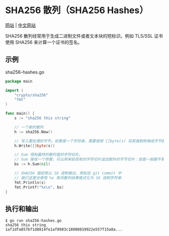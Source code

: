 # SHA256 散列（SHA256 Hashes）

[网站](https://gobyexample.com/sha256-hashes) | [中文网站](https://gobyexample-cn.github.io/sha256-hashes)

SHA256 散列经常用于生成二进制文件或者文本块的短标识。例如 TLS/SSL 证书使用 SHA256 来计算一个证书的签名。

## 示例

sha256-hashes.go

```go
package main

import (
	"crypto/sha256"
	"fmt"
)

func main() {
	s := "sha256 this string"

	// 一个新的散列
	h := sha256.New()

	// 写入要处理的字节。如果是一个字符串，需要使用 []byte(s) 将其强制转换成字节数组
	h.Write([]byte(s))

	// Sum 得到最终的散列值的字符切片。
	// Sum 接收一个参数，可以用来给现有的字符切片追加额外的字节切片：但是一般都不需要这样做
	bs := h.Sum(nil)

	// SHA256 值经常以 16 进制输出，例如在 git commit 中
	// 我们这里也使用 %x 来将散列结果格式化为 16 进制字符串
	fmt.Println(s)
	fmt.Printf("%x\n", bs)
}
```

## 执行和输出

```
$ go run sha256-hashes.go
sha256 this string
1af1dfa857bf1d8814fe1af8983c18080019922e557f15a8a...
```
